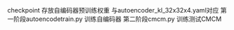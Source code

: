 checkpoint 存放自编码器预训练权重 与autoencoder_kl_32x32x4.yaml对应
第一阶段autoencodetrain.py 训练自编码器
第二阶段cmcm.py 训练测试CMCM
